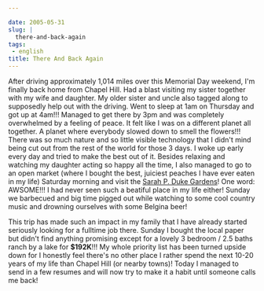```yaml
---

date: 2005-05-31
slug: |
  there-and-back-again
tags:
 - english
title: There And Back Again
---
```


After driving approximately 1,014 miles over this Memorial Day weekend,
I'm finally back home from Chapel Hill. Had a blast visiting my sister
together with my wife and daughter. My older sister and uncle also
tagged along to supposedly help out with the driving. Went to sleep at
1am on Thursday and got up at 4am!!! Managed to get there by 3pm and was
completely overwhelmed by a feeling of peace. It felt like I was on a
different planet all together. A planet where everybody slowed down to
smell the flowers!!! There was so much nature and so little visible
technology that I didn't mind being cut out from the rest of the world
for those 3 days. I woke up early every day and tried to make the best
out of it. Besides relaxing and watching my daughter acting so happy all
the time, I also managed to go to an open market (where I bought the
best, juiciest peaches I have ever eaten in my life) Saturday morning
and visit the [Sarah P. Duke
Gardens](http://www.hr.duke.edu/dukegardens/dukegardens.html)! One word:
AWSOME!!! I had never seen such a beatiful place in my life either!
Sunday we barbecued and big time pigged out while watching to some cool
country music and drowning ourselves with some Belgina beer!

This trip has made such an impact in my family that I have already
started seriously looking for a fulltime job there. Sunday I bought the
local paper but didn't find anything promising except for a lovely 3
bedroom / 2.5 baths ranch by a lake for **\$192K**!!! My whole priority
list has been turned upside down for I honestly feel there's no other
place I rather spend the next 10-20 years of my life than Chapel Hill
(or nearby towns)! Today I managed to send in a few resumes and will now
try to make it a habit until someone calls me back!
